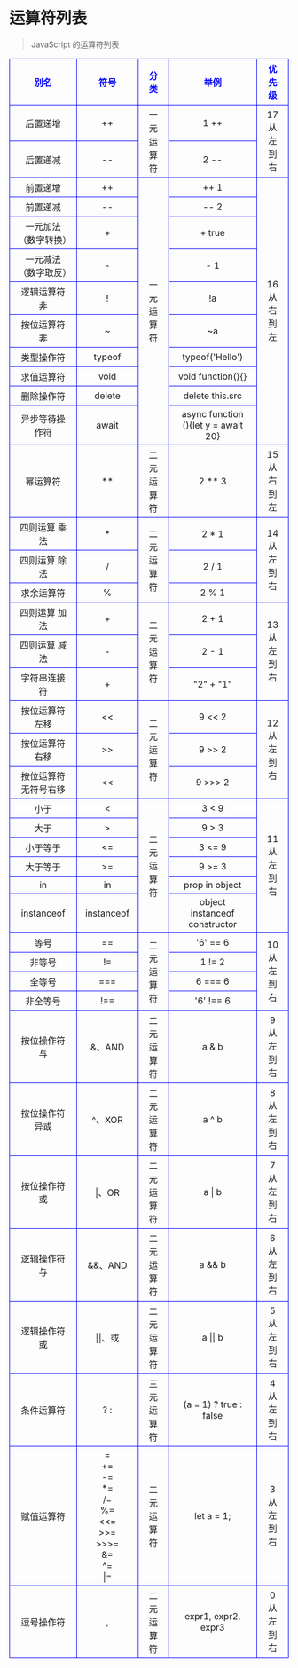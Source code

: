 # 运算符列表

> JavaScript 的运算符列表

<style>
    table {
        border-collapse: collapse;
    }
    table th {
        color: blue;
    }
    table th,
    table td {
        border: 1px solid blue;
        padding: 5px 15px;
        text-align: center;
    }
</style>
<table class="table">
    <tr>
        <th>别名</th>
        <th>符号</th>
        <th>分类</th>
        <th>举例</th>
        <th>优先级</th>
    </tr>
    <tr>
        <td>后置递增</td>
        <td>++</td>
        <td rowspan="2">一元运算符</td>
        <td>1 ++</td>
        <td rowspan="2">17<br />从左到右</td>
    </tr>
    <tr>
        <td>后置递减</td>
        <td>--</td>
        <td>2 --</td>
    </tr>
    <tr>
        <td>前置递增</td>
        <td>++</td>
        <td rowspan="10">一元运算符</td>
        <td>++ 1</td>
        <td rowspan="10">16<br />从右到左</td>
    </tr>
    <tr>
        <td>前置递减</td>
        <td>--</td>
        <td>-- 2</td>
    </tr>
    <tr>
        <td>一元加法（数字转换）</td>
        <td>+</td>
        <td>+ true</td>
    </tr>
    <tr>
        <td>一元减法（数字取反）</td>
        <td>-</td>
        <td>- 1</td>
    </tr>
    <tr>
        <td>逻辑运算符 非</td>
        <td>!</td>
        <td>!a</td>
    </tr>
    <tr>
        <td>按位运算符 非</td>
        <td>~</td>
        <td>~a</td>
    </tr>
    <tr>
        <td>类型操作符</td>
        <td>typeof</td>
        <td>typeof('Hello')</td>
    </tr>
    <tr>
        <td>求值运算符</td>
        <td>void</td>
        <td>void function(){}</td>
    </tr>
    <tr>
        <td>删除操作符</td>
        <td>delete</td>
        <td>delete this.src</td>
    </tr>
    <tr>
        <td>异步等待操作符</td>
        <td>await</td>
        <td>async function (){let y = await 20}</td>
    </tr>
    <tr>
        <td>幂运算符</td>
        <td>**</td>
        <td>二元运算符</td>
        <td>2 ** 3</td>
        <td>15<br />从右到左</td>
    </tr>
    <tr>
        <td>四则运算 乘法</td>
        <td>*</td>
        <td rowspan="3">二元运算符</td>
        <td>2 * 1</td>
        <td rowspan="3">14<br />从左到右</td>
    </tr>
    <tr>
        <td>四则运算 除法</td>
        <td>/</td>
        <td>2 / 1</td>
    </tr>
    <tr>
        <td>求余运算符</td>
        <td>%</td>
        <td>2 % 1</td>
    </tr>
    <tr>
        <td>四则运算 加法</td>
        <td>+</td>
        <td rowspan="3">二元运算符</td>
        <td>2 + 1</td>
        <td rowspan="3">13<br />从左到右</td>
    </tr>
    <tr>
        <td>四则运算 减法</td>
        <td>-</td>
        <td>2 - 1</td>
    </tr>
    <tr>
        <td>字符串连接符</td>
        <td>+</td>
        <td>"2" + "1"</td>
    </tr>
    <tr>
        <td>按位运算符 左移</td>
        <td><<</td>
        <td rowspan="3">二元运算符</td>
        <td>9 << 2</td>
        <td rowspan="3">12<br />从左到右</td>
    </tr>
    <tr>
        <td>按位运算符 右移</td>
        <td>>></td>
        <td>9 >> 2</td>
    </tr>
    <tr>
        <td>按位运算符 无符号右移</td>
        <td><<</td>
        <td>9 >>> 2</td>
    </tr>
    <tr>
        <td>小于</td>
        <td><</td>
        <td rowspan="6">二元运算符</td>
        <td>3 < 9</td>
        <td rowspan="6">11<br />从左到右</td>
    </tr>
    <tr>
        <td>大于</td>
        <td>></td>
        <td>9 > 3</td>
    </tr>
    <tr>
        <td>小于等于</td>
        <td><=</td>
        <td>3 <= 9</td>
    </tr>
    <tr>
        <td>大于等于</td>
        <td>>=</td>
        <td>9 >= 3</td>
    </tr>
    <tr>
        <td>in</td>
        <td>in</td>
        <td>prop in object</td>
    </tr>
    <tr>
        <td>instanceof</td>
        <td>instanceof</td>
        <td>object instanceof constructor</td>
    </tr>
    <tr>
        <td>等号</td>
        <td>==</td>
        <td rowspan="4">二元运算符</td>
        <td>'6' == 6</td>
        <td rowspan="4">10<br />从左到右</td>
    </tr>
    <tr>
        <td>非等号</td>
        <td>!=</td>
        <td>1 != 2</td>
    </tr>
    <tr>
        <td>全等号</td>
        <td>===</td>
        <td>6 === 6</td>
    </tr>
    <tr>
        <td>非全等号</td>
        <td>!==</td>
        <td>'6' !== 6</td>
    </tr>
    <tr>
        <td>按位操作符 与</td>
        <td>&、AND</td>
        <td>二元运算符</td>
        <td>a & b</td>
        <td>9 <br />从左到右</td>
    </tr>
    <tr>
        <td>按位操作符 异或</td>
        <td>^、XOR</td>
        <td>二元运算符</td>
        <td>a ^ b</td>
        <td>8 <br />从左到右</td>
    </tr>
    <tr>
        <td>按位操作符 或</td>
        <td>|、OR</td>
        <td>二元运算符</td>
        <td>a | b</td>
        <td>7 <br />从左到右</td>
    </tr>
    <tr>
        <td>逻辑操作符 与</td>
        <td>&&、AND</td>
        <td>二元运算符</td>
        <td>a && b</td>
        <td>6 <br />从左到右</td>
    </tr>
    <tr>
        <td>逻辑操作符 或</td>
        <td>||、或</td>
        <td>二元运算符</td>
        <td>a || b</td>
        <td>5 <br />从左到右</td>
    </tr>
    <tr>
        <td>条件运算符</td>
        <td>? :</td>
        <td>三元运算符</td>
        <td>(a = 1) ? true : false</td>
        <td>4<br />从左到右</td>
    </tr>
    <tr>
        <td>赋值运算符</td>
        <td>
            = <br />
            += <br />
            -= <br />
            *= <br />
            /= <br />
            %= <br />
            <<= <br />
            >>= <br />
            >>>= <br />
            &= <br />
            ^= <br />
            |= <br />
        </td>
        <td>二元运算符</td>
        <td>let a = 1;</td>
        <td>3<br />从左到右</td>
    </tr>
    <tr>
        <td>逗号操作符</td>
        <td>,</td>
        <td>二元运算符</td>
        <td>expr1, expr2, expr3</td>
        <td>0 <br />从左到右</td>
    </tr>
</table>
